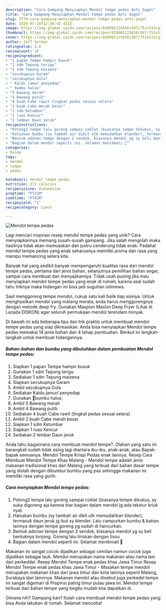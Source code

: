 ```yaml
---
description: "Cara Gampang Menyiapkan Mendol tempe pedas Anti Gagal"
title: "Cara Gampang Menyiapkan Mendol tempe pedas Anti Gagal"
slug: 3778-cara-gampang-menyiapkan-mendol-tempe-pedas-anti-gagal
date: 2020-07-18T12:38:45.411Z
image: https://img-global.cpcdn.com/recipes/028865125656c507/751x532cq70/mendol-tempe-pedas-foto-resep-utama.jpg
thumbnail: https://img-global.cpcdn.com/recipes/028865125656c507/751x532cq70/mendol-tempe-pedas-foto-resep-utama.jpg
cover: https://img-global.cpcdn.com/recipes/028865125656c507/751x532cq70/mendol-tempe-pedas-foto-resep-utama.jpg
author: Jeff Gordon
ratingvalue: 3.8
reviewcount: 10
recipeingredient:
- "1 papan Tempe hampir busuk"
- "1 sdm Tepung terigu"
- "1 sdm Tepung maizena"
- "secukupnya Garam"
- "secukupnya Gula"
- " Kaldu jamur penyedap"
- " bumbu halus"
- "5 Bawang merah"
- "4 Bawang putih"
- "4 buah Cabe rawit tingkat pedas sesuai selera"
- "2 buah Cabe merah besar"
- "1 sdm Ketumbar"
- "1 ruas Kencur"
- "2 lembar Daun jeruk"
recipeinstructions:
- "Potong2 tempe lalu goreng sampai coklat (biasanya tempe dikukus, sy suka digoreng aja karena biar bagian dalam mendol jg ada tekstur kriuk nya)."
- "Haluskan bumbu (sy tambah air dikit utk memudahkan blender), termasuk daun jeruk jg ikut sy blender. Lalu campurkan bumbu &amp; bahan lainnya dengan tempe goreng yg sudah di hancurkan."
- "Bentuk adonan tempe dengan 2 sendok, biasanya mendol yg sy beli bentuknya lonjong. Goreng lalu tiriskan dengan tissu"
- "Bagian dalam mendol seperti ini. Selamat menikmati 🎉"
categories:
- Resep
tags:
- mendol
- tempe
- pedas

katakunci: mendol tempe pedas 
nutrition: 272 calories
recipecuisine: Indonesian
preptime: "PT21M"
cooktime: "PT42M"
recipeyield: "1"
recipecategory: Lunch

---
```



![Mendol tempe pedas](https://img-global.cpcdn.com/recipes/028865125656c507/751x532cq70/mendol-tempe-pedas-foto-resep-utama.jpg)

Lagi mencari inspirasi resep mendol tempe pedas yang unik? Cara menyiapkannya memang susah-susah gampang. Jika salah mengolah maka hasilnya tidak akan memuaskan dan justru cenderung tidak enak. Padahal mendol tempe pedas yang enak seharusnya memiliki aroma dan rasa yang mampu memancing selera kita.

Banyak hal yang sedikit banyak mempengaruhi kualitas rasa dari mendol tempe pedas, pertama dari jenis bahan, selanjutnya pemilihan bahan segar, sampai cara membuat dan menyajikannya. Tidak usah pusing jika mau menyiapkan mendol tempe pedas yang enak di rumah, karena asal sudah tahu triknya maka hidangan ini bisa jadi suguhan istimewa.

Saat menggoreng tempe mendol, cukup satu kali balik tiap sisinya. Untuk menghasilkan mendol yang matang merata, anda harus menggorengnya dengan metode deep fry. Gunakan Maspion Maslon Deep Fryer (Lihat di Lazada DISKON) agar seluruh permukaan mendol terendam minyak.


Di bawah ini ada beberapa tips dan trik praktis untuk membuat mendol tempe pedas yang siap dikreasikan. Anda bisa menyiapkan Mendol tempe pedas memakai 14 jenis bahan dan 4 tahap pembuatan. Berikut ini langkah-langkah untuk membuat hidangannya.

<!--inarticleads1-->

##### Bahan-bahan dan bumbu yang dibutuhkan dalam pembuatan Mendol tempe pedas:

1. Siapkan 1 papan Tempe hampir busuk
1. Gunakan 1 sdm Tepung terigu
1. Sediakan 1 sdm Tepung maizena
1. Siapkan secukupnya Garam
1. Ambil secukupnya Gula
1. Sediakan  Kaldu jamur/ penyedap
1. Gunakan  🍳bumbu halus;
1. Ambil 5 Bawang merah
1. Ambil 4 Bawang putih
1. Sediakan 4 buah Cabe rawit (tingkat pedas sesuai selera)
1. Ambil 2 buah Cabe merah besar
1. Siapkan 1 sdm Ketumbar
1. Siapkan 1 ruas Kencur
1. Sediakan 2 lembar Daun jeruk


Anda tahu bagaimana cara membuat mendol tempe?. Olahan yang satu ini barangkali sudah tidak asing lagi diantara ibu-ibu, anak-anak, atau Bapak-bapak semuanya. Mendol Tempe Krispi Pedas enak lainnya. Resep Cara Membuat Mendol Tempe Khas Malang - Mendol tempe adalah jenis makanan tradisional khas dari Malang yang terbuat dari bahan dasar tempe yang diolah dengan dibumbui bumbu yang pas sehingga makanan ini memiliki rasa yang gurih. 

<!--inarticleads2-->

##### Cara menyiapkan Mendol tempe pedas:

1. Potong2 tempe lalu goreng sampai coklat (biasanya tempe dikukus, sy suka digoreng aja karena biar bagian dalam mendol jg ada tekstur kriuk nya).
1. Haluskan bumbu (sy tambah air dikit utk memudahkan blender), termasuk daun jeruk jg ikut sy blender. Lalu campurkan bumbu &amp; bahan lainnya dengan tempe goreng yg sudah di hancurkan.
1. Bentuk adonan tempe dengan 2 sendok, biasanya mendol yg sy beli bentuknya lonjong. Goreng lalu tiriskan dengan tissu
1. Bagian dalam mendol seperti ini. Selamat menikmati 🎉


Makanan ini sangat cocok dijadikan sebagai cemilan namun cocok juga dijadikan sebagai lauk. Mendol merupakan nama makanan atau nama lain dari perkeddel. Resep Mendol Tempe enak pedas khas Jawa Timur Resep Mendol Tempe enak pedas khas Jawa Timur - Masakan tempe mendol merupakan makanan khas dari jawa timur dan kota lainnya seperti Malang, Surabaya dan lainnnya. Makanan mendol atau disebut juga perkedel tempe ini sangat digemari di Propinsi paling timur pulau jawa ini. Mendol tempe terbuat dari bahan tempe yang begitu mudah kita dapatkan di. 

Gimana nih? Gampang kan? Itulah cara membuat mendol tempe pedas yang bisa Anda lakukan di rumah. Selamat mencoba!
